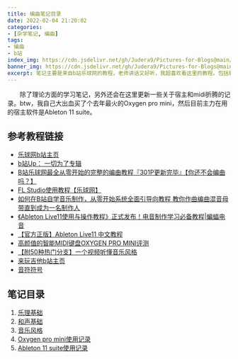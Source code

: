 ```yaml
---
title: 编曲笔记目录
date: 2022-02-04 21:20:02
categories:
- [杂学笔记, 编曲]
tags:
- 编曲
- b站
index_img: https://cdn.jsdelivr.net/gh/Judera9/Pictures-for-Blogs@main//img/2022/cytus2/cytus3.jpg
banner_img: https://cdn.jsdelivr.net/gh/Judera9/Pictures-for-Blogs@main//img/2022/music/music_banner.jpg
excerpt: 笔记主要是来自b站乐球网的教程，老师讲话又好听，我超喜欢看这里的教程。包括软件使用，器材选择和安装使用，还有乐理和编曲技巧等等！
---
```


&emsp;&emsp;除了理论方面的学习笔记，另外还会在这里更新一些关于宿主和midi折腾的记录。btw，我自己大出血买了个去年最火的Oxygen pro mini，然后目前主力在用的宿主软件是Ableton 11 suite。

## 参考教程链接

* [乐球网b站主页](https://space.bilibili.com/13639412)
* [b站Up： 一切为了专辑](https://space.bilibili.com/13887335?spm_id_from=333.788.b_765f7570696e666f.1)
* [B站乐球网最全从零开始的完整的编曲教程『301P更新完毕』【你还不会编曲吗？】](https://www.bilibili.com/video/BV14x411s7KZ?p=15&spm_id_from=pageDriver)
* [FL Studio使用教程【乐球网】](https://www.bilibili.com/video/BV1bx411s7A5?spm_id_from=333.999.0.0)
* [如何在B站自学音乐制作，从零开始系统全面引导向教程 教你作曲编曲混音母带直到成为一名制作人](https://www.bilibili.com/video/BV1CE411g7Wz/?spm_id_from=333.788.recommend_more_video.7)
* [《Ableton Live11使用与操作教程》正式发布！电音制作学习必备教程|蝙蝠电音](https://www.bilibili.com/video/BV1Mg411A7b3?p=7)
* [【官方正版】Ableton Live11 中文教程](https://www.bilibili.com/video/BV1Wb4y1X76D?p=1)
* [高颜值的智能MIDI键盘OXYGEN PRO MINI评测](https://www.bilibili.com/video/BV1Tb4y1y7dg)
* [【附50种热门分支】一个视频听懂音乐风格](https://www.bilibili.com/video/BV1qB4y1T7dQ)
* [来玩吉他b站主页](https://space.bilibili.com/285766656?spm_id_from=333.788.b_765f7570696e666f.1)
* [音符符号](http://www.fhdq.net/ts/96.html)

## 笔记目录

1. [乐理基础](https://judera9.github.io/2022/01/30/2022-1-30-Music-Theory/)
2. [和声基础]()
3. [音乐风格]()
4. [Oxygen pro mini使用记录]()
5. [Ableton 11 suite使用记录]()